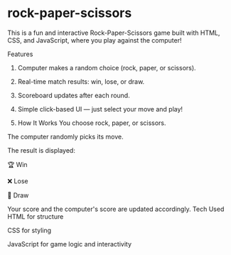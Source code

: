# rock-paper-scissors
This is a fun and interactive Rock-Paper-Scissors game built with HTML, CSS, and JavaScript, where you play against the computer!

Features
1. Computer makes a random choice (rock, paper, or scissors).

2. Real-time match results: win, lose, or draw.

3. Scoreboard updates after each round.

4. Simple click-based UI — just select your move and play!

5. How It Works
You choose rock, paper, or scissors.

The computer randomly picks its move.

The result is displayed:

🏆 Win

❌ Lose

🤝 Draw

Your score and the computer's score are updated accordingly.
Tech Used
HTML for structure

CSS for styling

JavaScript for game logic and interactivity
